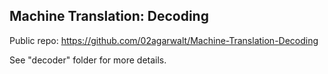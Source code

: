 ## Machine Translation: Decoding

Public repo: https://github.com/02agarwalt/Machine-Translation-Decoding

See "decoder" folder for more details.